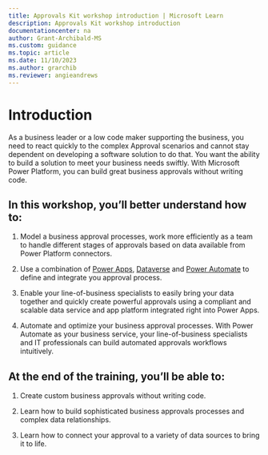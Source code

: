 ```yaml
---
title: Approvals Kit workshop introduction | Microsoft Learn
description: Approvals Kit workshop introduction
documentationcenter: na
author: Grant-Archibald-MS
ms.custom: guidance
ms.topic: article
ms.date: 11/10/2023
ms.author: grarchib
ms.reviewer: angieandrews
---
```


# Introduction

As a business leader or a low code maker supporting the business, you need to react quickly to the complex Approval scenarios and cannot stay dependent on developing a software solution to do that. You want the ability to build a solution to meet your business needs swiftly. With Microsoft Power Platform, you can build great business approvals  without writing code.

## In this workshop, you’ll better understand how to:

1. Model a business approval  processes, work more efficiently as a team to handle different stages of approvals based on data available from Power Platform connectors.

1. Use a combination of [Power Apps](https://powerapps.microsoft.com/), [Dataverse](https://powerplatform.microsoft.com/dataverse/) and [Power Automate](https://flow.microsoft.com/) to define and integrate you approval process.

1. Enable your line-of-business specialists to easily bring your data together and quickly create powerful approvals using a compliant and scalable data service and app platform integrated right into Power Apps.

1. Automate and optimize your business approval processes. With Power Automate as your business service, your line-of-business specialists and IT professionals can build automated approvals workflows intuitively.

## At the end of the training, you’ll be able to:

1. Create custom business approvals without writing code.

1. Learn how to build sophisticated business approvals processes and complex data relationships.

1. Learn how to connect your approval to a variety of data sources to bring it to life.
